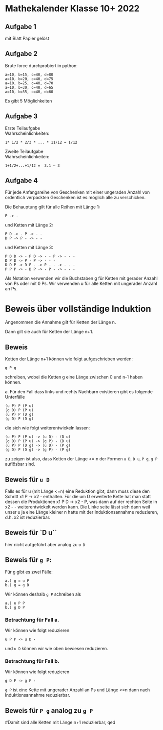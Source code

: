# Mathekalender Klasse 10+ 2022

## Aufgabe 1
mit Blatt Papier gelöst

## Aufgabe 2
Brute force durchprobiert in python:
```
a=10, b=15, c=40, d=80
a=10, b=20, c=40, d=75
a=10, b=25, c=40, d=70
a=10, b=30, c=40, d=65
a=10, b=35, c=40, d=60
```
Es gibt 5 Möglichkeiten

## Aufgabe 3
Erste Teilaufgabe  
Wahrscheinlichkeiten:
```
1* 1/2 * 2/3 * ... * 11/12 = 1/12
```
Zweite Teilaufgabe  
Wahrscheinlichkeiten: 
```
1+1/2+...+1/12 =  3.1 ~ 3
```
## Aufgabe 4

Für jede Anfangsreihe von Geschenken mit einer ungeraden Anzahl von ordentlich verpackten Geschenken ist es möglich alle zu verschicken.

Die Behauptung gilt für alle Reihen mit Länge 1:
```
P -> -
```
und Ketten mit Länge 2:
```
P D -> - P -> - -
D P -> P - -> - -
```
und Ketten mit Länge 3:
```
P D D -> - P D -> - - P -> - - -
D P D -> P - P -> - - -
D D P -> D P - -> P - - -> - - -
P P P -> - D P -> - P - -> - - -
```

Als Notation verwenden wir die Buchstaben g für Ketten mit gerader Anzahl von Ps oder mit 0 Ps.
Wir verwenden u für alle Ketten mit ungerader Anzahl an Ps.

# Beweis über vollständige Induktion

Angenommen die Annahme gilt für Ketten der Länge n.

Dann gilt sie auch für Ketten der Länge n+1.

## Beweis

Ketten der Länge n+1 können wie folgt aufgeschrieben werden:
```
g P g
```
schreiben, wobei die Ketten g eine Länge zwischen 0 und n-1 haben können.

a.
Für den Fall dass links und rechts Nachbarn existieren gibt es folgende Unterfälle
```
(u P) P (P u)
(g D) P (P u)
(u P) P (D g)
(g D) P (D g)
```
die sich wie folgt weiterentwickeln lassen:
```
(u P) P (P u) -> (u D) - (D u)
(g D) P (P u) -> (g P) - (D u)
(u P) P (D g) -> (u D) - (P g)
(g D) P (D g) -> (g P) - (P g)
```
zu zeigen ist also, dass Ketten der Länge <= n
der Formen `u D`, `D u`, `P g`, `g P` auflösbar sind.

## Beweis für `u D`
Falls es für u (mit Länge <=n) eine Reduktion gibt,
dann muss diese den Schritt x1 P -> x2 - enthalten.
Für die um D erweiterte Kette hat man statt dessen die Produktionen x1 P D -> x2 - P, was dann auf der 
rechten Seite in x2 - - weiterentwickelt werden kann. Die Linke seite lässt sich dann weil unser u ja eine Länge kleiner n hatte mit der Induktionsannahme reduzieren, d.h. x2 ist reduzierbar.

## Beweis für `D u``
hier nicht aufgeführt aber analog zu `u D`

## Beweis für `g P`:
Für g gibt es zwei Fälle: 
```
a.) g = u P
b.) g = g D
```
Wir können deshalb `g P` schreiben als
```
a.) u P P
b.) g D P
```
### Betrachtung für Fall a.
Wir können wie folgt reduzieren
```
u P P -> u D - 
```
und `u D` können wir wie oben bewiesen reduzieren.
### Betrachtung für Fall b.
Wir können wie folgt reduzieren
```
g D P -> g P - 
```
`g P` ist eine Kette mit ungerader Anzahl an Ps und Länge <=n dann nach Induktionsannahme reduzierbar.

## Beweis für `P g` analog zu `g P`

#Damit sind alle Ketten mit Länge n+1 reduzierbar, qed




